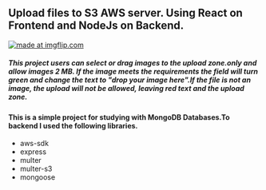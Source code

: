 ## Upload files to S3 AWS server. Using React on Frontend and NodeJs on Backend.



 <a href="https://imgflip.com/gif/3agka6"><img src="https://i.imgflip.com/3agka6.gif" title="made at imgflip.com"/></a>
 
 
 ##### This project users can select or drag images to the upload zone.only and allow images 2 MB. If the image meets the requirements the field will turn green and change the text to "drop your image here".If the file is not an image, the upload will not be allowed, leaving red text and the upload zone.


#### This is a simple project for studying with MongoDB Databases.To backend I used the following libraries.

- aws-sdk
- express
- multer
- multer-s3
- mongoose










